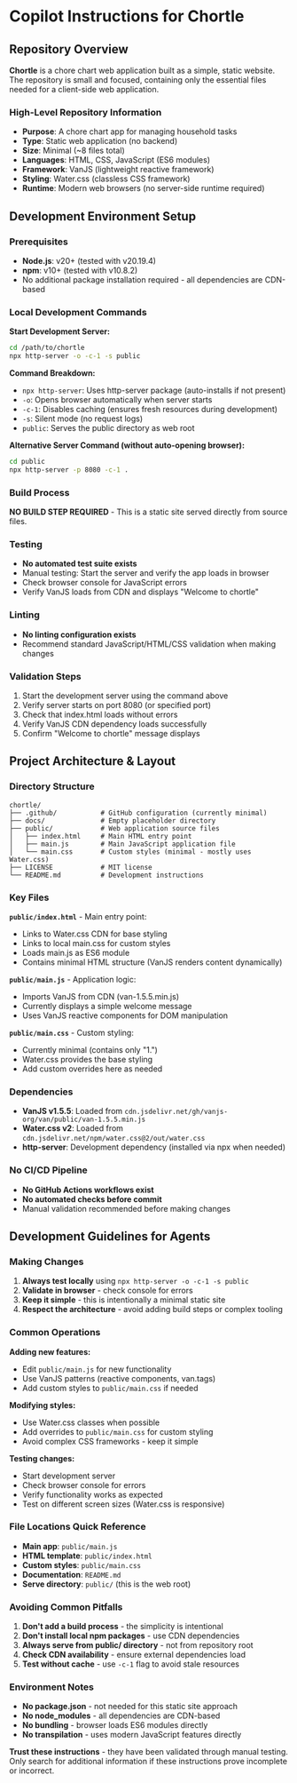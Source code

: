 # Copilot Instructions for Chortle

## Repository Overview

**Chortle** is a chore chart web application built as a simple, static website. The repository is small and focused, containing only the essential files needed for a client-side web application.

### High-Level Repository Information
- **Purpose**: A chore chart app for managing household tasks
- **Type**: Static web application (no backend)
- **Size**: Minimal (~8 files total)
- **Languages**: HTML, CSS, JavaScript (ES6 modules)
- **Framework**: VanJS (lightweight reactive framework)
- **Styling**: Water.css (classless CSS framework)
- **Runtime**: Modern web browsers (no server-side runtime required)

## Development Environment Setup

### Prerequisites
- **Node.js**: v20+ (tested with v20.19.4)
- **npm**: v10+ (tested with v10.8.2)
- No additional package installation required - all dependencies are CDN-based

### Local Development Commands

**Start Development Server:**
```bash
cd /path/to/chortle
npx http-server -o -c-1 -s public
```

**Command Breakdown:**
- `npx http-server`: Uses http-server package (auto-installs if not present)
- `-o`: Opens browser automatically when server starts
- `-c-1`: Disables caching (ensures fresh resources during development)
- `-s`: Silent mode (no request logs)
- `public`: Serves the public directory as web root

**Alternative Server Command (without auto-opening browser):**
```bash
cd public
npx http-server -p 8080 -c-1 .
```

### Build Process
**NO BUILD STEP REQUIRED** - This is a static site served directly from source files.

### Testing
- **No automated test suite exists**
- Manual testing: Start the server and verify the app loads in browser
- Check browser console for JavaScript errors
- Verify VanJS loads from CDN and displays "Welcome to chortle"

### Linting
- **No linting configuration exists**
- Recommend standard JavaScript/HTML/CSS validation when making changes

### Validation Steps
1. Start the development server using the command above
2. Verify server starts on port 8080 (or specified port)
3. Check that index.html loads without errors
4. Verify VanJS CDN dependency loads successfully
5. Confirm "Welcome to chortle" message displays

## Project Architecture & Layout

### Directory Structure
```
chortle/
├── .github/           # GitHub configuration (currently minimal)
├── docs/              # Empty placeholder directory
├── public/            # Web application source files
│   ├── index.html     # Main HTML entry point
│   ├── main.js        # Main JavaScript application file
│   └── main.css       # Custom styles (minimal - mostly uses Water.css)
├── LICENSE            # MIT license
└── README.md          # Development instructions
```

### Key Files

**`public/index.html`** - Main entry point:
- Links to Water.css CDN for base styling
- Links to local main.css for custom styles
- Loads main.js as ES6 module
- Contains minimal HTML structure (VanJS renders content dynamically)

**`public/main.js`** - Application logic:
- Imports VanJS from CDN (van-1.5.5.min.js)
- Currently displays a simple welcome message
- Uses VanJS reactive components for DOM manipulation

**`public/main.css`** - Custom styling:
- Currently minimal (contains only "1.")
- Water.css provides the base styling
- Add custom overrides here as needed

### Dependencies
- **VanJS v1.5.5**: Loaded from `cdn.jsdelivr.net/gh/vanjs-org/van/public/van-1.5.5.min.js`
- **Water.css v2**: Loaded from `cdn.jsdelivr.net/npm/water.css@2/out/water.css`
- **http-server**: Development dependency (installed via npx when needed)

### No CI/CD Pipeline
- **No GitHub Actions workflows exist**
- **No automated checks before commit**
- Manual validation recommended before making changes

## Development Guidelines for Agents

### Making Changes
1. **Always test locally** using `npx http-server -o -c-1 -s public`
2. **Validate in browser** - check console for errors
3. **Keep it simple** - this is intentionally a minimal static site
4. **Respect the architecture** - avoid adding build steps or complex tooling

### Common Operations

**Adding new features:**
- Edit `public/main.js` for new functionality
- Use VanJS patterns (reactive components, van.tags)
- Add custom styles to `public/main.css` if needed

**Modifying styles:**
- Use Water.css classes when possible
- Add overrides to `public/main.css` for custom styling
- Avoid complex CSS frameworks - keep it simple

**Testing changes:**
- Start development server
- Check browser console for errors
- Verify functionality works as expected
- Test on different screen sizes (Water.css is responsive)

### File Locations Quick Reference
- **Main app**: `public/main.js`
- **HTML template**: `public/index.html`
- **Custom styles**: `public/main.css`
- **Documentation**: `README.md`
- **Serve directory**: `public/` (this is the web root)

### Avoiding Common Pitfalls
1. **Don't add a build process** - the simplicity is intentional
2. **Don't install local npm packages** - use CDN dependencies
3. **Always serve from public/ directory** - not from repository root
4. **Check CDN availability** - ensure external dependencies load
5. **Test without cache** - use `-c-1` flag to avoid stale resources

### Environment Notes
- **No package.json** - not needed for this static site approach
- **No node_modules** - all dependencies are CDN-based
- **No bundling** - browser loads ES6 modules directly
- **No transpilation** - uses modern JavaScript features directly

**Trust these instructions** - they have been validated through manual testing. Only search for additional information if these instructions prove incomplete or incorrect.